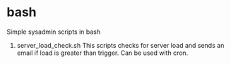# bash
Simple sysadmin scripts in bash

1) server_load_check.sh
This scripts checks for server load and sends an email if load is greater than trigger. Can be used with cron.
